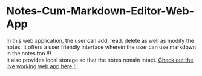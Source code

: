 # Notes-Cum-Markdown-Editor-Web-App
In this web application, the user can add, read, delete as well as modify the notes. It offers a user friendly interface wherein the user can use markdown in the notes too !!!  
It also provides local storage so that the notes remain intact.
[Check out the live working web app here !!](https://shreya-bhatia.github.io/Notes-Cum-Markdown-Editor-Web-App/)
